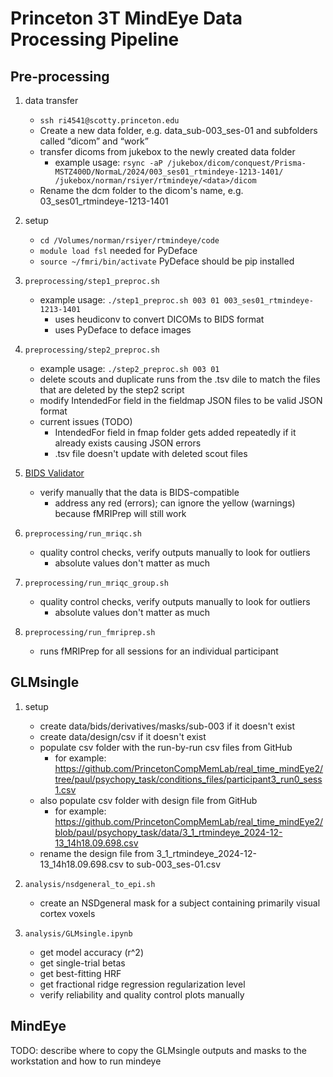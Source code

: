 # Princeton 3T MindEye Data Processing Pipeline
## Pre-processing

1. data transfer
    - ```ssh ri4541@scotty.princeton.edu```
    - Create a new data folder, e.g. data_sub-003_ses-01 and subfolders called “dicom” and “work” 
    - transfer dicoms from jukebox to the newly created data folder
        - example usage: ```rsync -aP /jukebox/dicom/conquest/Prisma-MSTZ400D/NormaL/2024/003_ses01_rtmindeye-1213-1401/ /jukebox/norman/rsiyer/rtmindeye/<data>/dicom```
    - Rename the dcm folder to the dicom's name, e.g. 03_ses01_rtmindeye-1213-1401


2. setup
    - ```cd /Volumes/norman/rsiyer/rtmindeye/code```
    - ```module load fsl``` needed for PyDeface
    - ```source ~/fmri/bin/activate``` PyDeface should be pip installed 

1. ```preprocessing/step1_preproc.sh```
    - example usage: ```./step1_preproc.sh 003 01 003_ses01_rtmindeye-1213-1401```
        - uses heudiconv to convert DICOMs to BIDS format
        - uses PyDeface to deface images
      
2. ```preprocessing/step2_preproc.sh```
    - example usage: ```./step2_preproc.sh 003 01```
    - delete scouts and duplicate runs from the .tsv dile to match the files that are deleted by the step2 script
    - modify IntendedFor field in the fieldmap JSON files to be valid JSON format
    - current issues (TODO)
        - IntendedFor field in fmap folder gets added repeatedly if it already exists causing JSON errors
        - .tsv file doesn't update with deleted scout files
      
3. [BIDS Validator](https://bids-standard.github.io/bids-validator/)
    - verify manually that the data is BIDS-compatible
        - address any red (errors); can ignore the yellow (warnings) because fMRIPrep will still work
      
4. ```preprocessing/run_mriqc.sh```
    - quality control checks, verify outputs manually to look for outliers 
        - absolute values don't matter as much
      
5. ```preprocessing/run_mriqc_group.sh```
    - quality control checks, verify outputs manually to look for outliers
        - absolute values don't matter as much

6. ```preprocessing/run_fmriprep.sh```
    - runs fMRIPrep for all sessions for an individual participant


## GLMsingle
1. setup
    - create data/bids/derivatives/masks/sub-003 if it doesn't exist
    - create data/design/csv if it doesn't exist
    - populate csv folder with the run-by-run csv files from GitHub
        - for example: https://github.com/PrincetonCompMemLab/real_time_mindEye2/tree/paul/psychopy_task/conditions_files/participant3_run0_sess1.csv
    - also populate csv folder with design file from GitHub
        - for example: https://github.com/PrincetonCompMemLab/real_time_mindEye2/blob/paul/psychopy_task/data/3_1_rtmindeye_2024-12-13_14h18.09.698.csv
    - rename the design file from 3_1_rtmindeye_2024-12-13_14h18.09.698.csv to sub-003_ses-01.csv

2. ```analysis/nsdgeneral_to_epi.sh```
    - create an NSDgeneral mask for a subject containing primarily visual cortex voxels
      
3. ```analysis/GLMsingle.ipynb```
    - get model accuracy (r^2)
    - get single-trial betas
    - get best-fitting HRF
    - get fractional ridge regression regularization level
    - verify reliability and quality control plots manually

## MindEye
TODO: describe where to copy the GLMsingle outputs and masks to the workstation and how to run mindeye